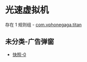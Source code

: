 # 光速虚拟机

存在 1 规则组 - [com.vphonegaga.titan](/src/apps/com.vphonegaga.titan.ts)

## 未分类-广告弹窗

- [快照-0](https://i.gkd.li/i/13292911)
